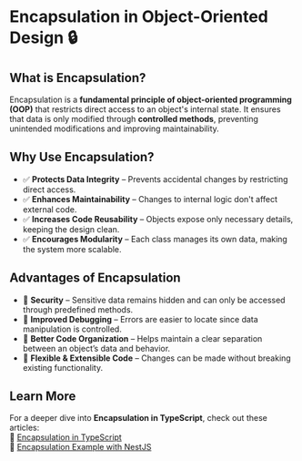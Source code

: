 # Encapsulation in Object-Oriented Design 🔒

## What is Encapsulation?  
Encapsulation is a **fundamental principle of object-oriented programming (OOP)** that restricts direct access to an object's internal state. It ensures that data is only modified through **controlled methods**, preventing unintended modifications and improving maintainability.

## Why Use Encapsulation?  
- ✅ **Protects Data Integrity** – Prevents accidental changes by restricting direct access.  
- ✅ **Enhances Maintainability** – Changes to internal logic don't affect external code.  
- ✅ **Increases Code Reusability** – Objects expose only necessary details, keeping the design clean.  
- ✅ **Encourages Modularity** – Each class manages its own data, making the system more scalable.  

## Advantages of Encapsulation  
- 🔹 **Security** – Sensitive data remains hidden and can only be accessed through predefined methods.  
- 🔹 **Improved Debugging** – Errors are easier to locate since data manipulation is controlled.  
- 🔹 **Better Code Organization** – Helps maintain a clear separation between an object’s data and behavior.  
- 🔹 **Flexible & Extensible Code** – Changes can be made without breaking existing functionality.  

## Learn More  
For a deeper dive into **Encapsulation in TypeScript**, check out these articles:  
🔗 [Encapsulation in TypeScript](https://cloudaffle.com/series/object-oriented-typescript/encapsulation-in-typescript/)  
🔗 [Encapsulation Example with NestJS](https://cloudaffle.com/series/object-oriented-typescript/encapsulation-example-with-nestjs/#why-use-encapsulation)
